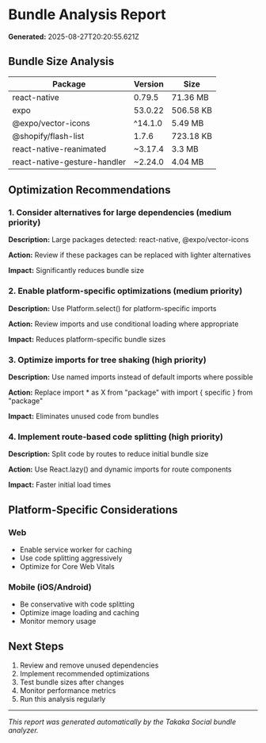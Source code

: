 # Bundle Analysis Report

**Generated:** 2025-08-27T20:20:55.621Z

## Bundle Size Analysis

| Package | Version | Size |
|---------|---------|------|
| react-native | 0.79.5 | 71.36 MB |
| expo | 53.0.22 | 506.58 KB |
| @expo/vector-icons | ^14.1.0 | 5.49 MB |
| @shopify/flash-list | 1.7.6 | 723.18 KB |
| react-native-reanimated | ~3.17.4 | 3.3 MB |
| react-native-gesture-handler | ~2.24.0 | 4.04 MB |

## Optimization Recommendations

### 1. Consider alternatives for large dependencies (medium priority)

**Description:** Large packages detected: react-native, @expo/vector-icons

**Action:** Review if these packages can be replaced with lighter alternatives

**Impact:** Significantly reduces bundle size

### 2. Enable platform-specific optimizations (medium priority)

**Description:** Use Platform.select() for platform-specific imports

**Action:** Review imports and use conditional loading where appropriate

**Impact:** Reduces platform-specific bundle sizes

### 3. Optimize imports for tree shaking (high priority)

**Description:** Use named imports instead of default imports where possible

**Action:** Replace import * as X from "package" with import { specific } from "package"

**Impact:** Eliminates unused code from bundles

### 4. Implement route-based code splitting (high priority)

**Description:** Split code by routes to reduce initial bundle size

**Action:** Use React.lazy() and dynamic imports for route components

**Impact:** Faster initial load times


## Platform-Specific Considerations

### Web
- Enable service worker for caching
- Use code splitting aggressively
- Optimize for Core Web Vitals

### Mobile (iOS/Android)
- Be conservative with code splitting
- Optimize image loading and caching
- Monitor memory usage


## Next Steps

1. Review and remove unused dependencies
2. Implement recommended optimizations
3. Test bundle sizes after changes
4. Monitor performance metrics
5. Run this analysis regularly

---

*This report was generated automatically by the Takaka Social bundle analyzer.*
